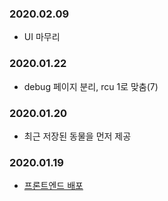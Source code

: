 ### 2020.02.09
- UI 마무리
### 2020.01.22
- debug 페이지 분리, rcu 1로 맞춤(7)
### 2020.01.20
- 최근 저장된 동물을 먼저 제공
### 2020.01.19
- [프론트엔드 배포](https://deptno.github.io/abaondoned-animals)

